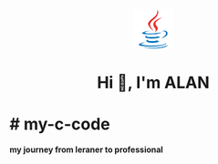 
<p align="center"><img src="https://raw.githubusercontent.com/devicons/devicon/master/icons/java/java-original.svg" alt="python" width="70" height="70"/></p>
<h1 align="center">Hi 👋, I'm ALAN</h1>
<h1># my-c-code</h1>
<b>my journey from leraner to professional</b>
